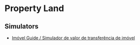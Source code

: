 # Property Land

## Simulators

- [Imóvel Guide / Simulador de valor de transferência de imóvel](https://imovelguide.com.br/simulador/simulador-de-valor-de-transferencia-de-imovel)

<!--
https://silvioiwata.com.br/simulador-de-escritura
https://tabeliao.com.br/calculos
https://tophouseimobiliaria.com.br/bento-goncalves/simulador-escritura&ajax=1
https://leloimoveis.com.br/escritura
-->

<!--
Desmembramento em torno de 5k
-->

<!--
Valores com ITBI de 4%

Escritura: R$1.370,86
ITBI: R$2.000,00
Certidões: R$ 54,99
Registro: R$1.083,66
Total: R$4.509,51
-->
